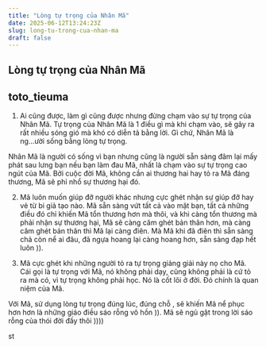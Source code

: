 ```yaml
---
title: "Lòng tự trọng của Nhân Mã"
date: 2025-06-12T13:24:23Z
slug: long-tu-trong-cua-nhan-ma
draft: false
---
```


## Lòng tự trọng của Nhân Mã

## toto_tieuma

1. Ai cũng được, làm gì cũng được nhưng đừng chạm vào sự tự trọng của Nhân Mã. Tự trọng của Nhân Mã là 1 điều gì mà khi chạm vào, sẽ gây ra rất nhiều sóng gió mà khó có diễn tả bằng lời. Gì chứ, Nhân Mã là ng...ười sống bằng lòng tự trọng.

Nhân Mã là người có sống vì bạn nhưng cũng là người sẵn sàng đâm lại mấy phát sau lưng bạn nếu bạn làm đau Mã, nhất là chạm vào sự tự trọng cao ngút của Mã. Bởi cuộc đời Mã, không cần ai thương hai hay tỏ ra Mã đáng thương, Mã sẽ phỉ nhổ sự thương hại đó.

2. Mã luôn muốn giúp đỡ người khác nhưng cực ghét nhận sự giúp đỡ hay vẻ từ bi giả tạo nào. Mã sẵn sàng vứt tất cả vào mặt bạn, tất cả những điều đó chỉ khiến Mã tổn thương hơn mà thôi, và khi càng tổn thương mà phải nhận sự thương hại, Mã sẽ càng căm ghét bản thân hơn, mà càng căm ghét bản thân thì Mã lại càng điên. Mà Mã khi đã điên thì sẵn sàng chả còn nể ai đâu, đã ngựa hoang lại càng hoang hơn, sẵn sàng đạp hết luôn )).

3. Mã cực ghét khi những người tỏ ra tự trọng giảng giải này nọ cho Mã. Cái gọi là tự trọng với Mã, nó không phải dạy, cũng không phải là cứ tỏ ra mà có, vì tự trọng không phải học. Nó là cốt lõi ở đời. Đó chính là quan niệm của Mã.

Với Mã, sử dụng lòng tự trọng đúng lúc, đúng chỗ , sẽ khiến Mã nể phục hơn  hơn là những giáo điều sáo rỗng vô hồn )). Mã sẽ ngủ gật trong lời sáo rỗng của thói đời đấy thôi ))))

st